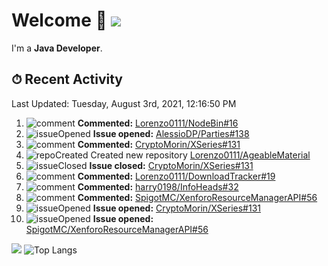 # Welcome 👋 ![](https://hit.yhype.me/github/profile?user_id=69311874)

I'm a **Java Developer**.

## ⏱ Recent Activity

<!--RECENT_ACTIVITY:last_update-->
Last Updated: Tuesday, August 3rd, 2021, 12:16:50 PM
<!--RECENT_ACTIVITY:last_update_end-->

<!--RECENT_ACTIVITY:start-->
1. ![comment] **Commented:** [Lorenzo0111/NodeBin#16](https://github.com/Lorenzo0111/NodeBin/pull/16#issuecomment-890806360)
2. ![issueOpened] **Issue opened:** [AlessioDP/Parties#138](https://github.com/AlessioDP/Parties/issues/138)
3. ![comment] **Commented:** [CryptoMorin/XSeries#131](https://github.com/CryptoMorin/XSeries/issues/131#issuecomment-890300968)
4. ![repoCreated] Created new repository [Lorenzo0111/AgeableMaterial](https://github.com/Lorenzo0111/AgeableMaterial)
5. ![issueClosed] **Issue closed:** [CryptoMorin/XSeries#131](https://github.com/CryptoMorin/XSeries/issues/131)
6. ![comment] **Commented:** [Lorenzo0111/DownloadTracker#19](https://github.com/Lorenzo0111/DownloadTracker/pull/19#issuecomment-889678384)
7. ![comment] **Commented:** [harry0198/InfoHeads#32](https://github.com/harry0198/InfoHeads/pull/32#issuecomment-889678245)
8. ![comment] **Commented:** [SpigotMC/XenforoResourceManagerAPI#56](https://github.com/SpigotMC/XenforoResourceManagerAPI/issues/56#issuecomment-889444132)
9. ![issueOpened] **Issue opened:** [CryptoMorin/XSeries#131](https://github.com/CryptoMorin/XSeries/issues/131)
10. ![issueOpened] **Issue opened:** [SpigotMC/XenforoResourceManagerAPI#56](https://github.com/SpigotMC/XenforoResourceManagerAPI/issues/56)
<!--RECENT_ACTIVITY:end-->

[![](https://github-readme-stats.vercel.app/api?username=Lorenzo0111&show_icons=true&count_private=true)](https://github.com/Lorenzo0111)
![Top Langs](https://github-readme-stats.vercel.app/api/top-langs/?username=Lorenzo0111&layout=compact)

[issueOpened]: https://cdn.jsdelivr.net/gh/Readme-Workflows/Readme-Icons@main/icons/octicons/IssueOpenedOld.svg
[issueClosed]: https://cdn.jsdelivr.net/gh/Readme-Workflows/Readme-Icons@main/icons/octicons/IssueClosedOld.svg

[prOpened]: https://cdn.jsdelivr.net/gh/Readme-Workflows/Readme-Icons@main/icons/octicons/PullRequestOpened.svg
[prClosed]: https://cdn.jsdelivr.net/gh/Readme-Workflows/Readme-Icons@main/icons/octicons/PullRequestClosed.svg
[prMerged]: https://cdn.jsdelivr.net/gh/Readme-Workflows/Readme-Icons@main/icons/octicons/PullRequestMerged.svg

[comment]: https://cdn.jsdelivr.net/gh/Readme-Workflows/Readme-Icons@main/icons/octicons/Comment.svg

[changesRequested]: https://cdn.jsdelivr.net/gh/Readme-Workflows/Readme-Icons@main/icons/octicons/RequestedChanges.svg
[approved]: https://cdn.jsdelivr.net/gh/Readme-Workflows/Readme-Icons@main/icons/octicons/ApprovedChanges.svg

[repoCreated]: https://cdn.jsdelivr.net/gh/Readme-Workflows/Readme-Icons@main/icons/octicons/Repository.svg
[release]: https://cdn.jsdelivr.net/gh/Readme-Workflows/Readme-Icons@main/icons/octicons/Release.svg
[star]: https://cdn.jsdelivr.net/gh/Readme-Workflows/Readme-Icons@main/icons/octicons/StarredRepository.svg
[wiki]: https://cdn.jsdelivr.net/gh/Readme-Workflows/Readme-Icons@main/icons/octicons/Wiki.svg
[fork]: https://cdn.jsdelivr.net/gh/Readme-Workflows/Readme-Icons@main/icons/octicons/ForkedRepository.svg
[people]: https://cdn.jsdelivr.net/gh/Readme-Workflows/Readme-Icons@main/icons/octicons/People.svg
